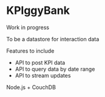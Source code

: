 KPIggyBank
==========

Work in progress

To be a datastore for interaction data

Features to include

- API to post KPI data
- API to query data by date range
- API to stream updates

Node.js + CouchDB








